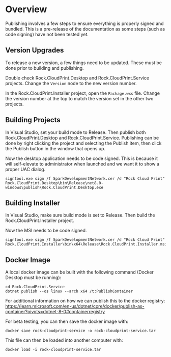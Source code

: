 # Overview

Publishing involves a few steps to ensure everything is properly signed and bundled.
This is a pre-release of the documentation as some steps (such as code signing) have not been tested yet.

## Version Upgrades

To release a new version, a few things need to be updated.
These must be done prior to building and publishing.

Double check Rock.CloudPrint.Desktop and Rock.CloudPrint.Service projects.
Change the `Version` node to the new version number.

In the Rock.CloudPrint.Installer project, open the `Package.wxs` file.
Change the version number at the top to match the version set in the other two projects.

## Building Projects

In Visual Studio, set your build mode to Release.
Then publish both Rock.CloudPrint.Desktop and Rock.CloudPrint.Service.
Publishing can be done by right clicking the project and selecting the Publish item, then click the Publish button in the window that opens up.

Now the desktop application needs to be code signed.
This is because it will self-elevate to administrator when launched and we want it to show a proper UAC dialog.

```
signtool.exe sign /f SparkDevelopmentNetwork.cer /d "Rock Cloud Print" Rock.CloudPrint.Desktop\bin\Release\net8.0-windows\publish\Rock.CloudPrint.Desktop.exe
```

## Building Installer

In Visual Studio, make sure build mode is set to Release.
Then build the Rock.CloudPrint.Installer project.

Now the MSI needs to be code signed.

```
signtool.exe sign /f SparkDevelopmentNetwork.cer /d "Rock Cloud Print" Rock.CloudPrint.Installer\bin\x64\Release\Rock.CloudPrint.Installer.msi
```

## Docker Image

A local docker image can be built with the following command (Docker Desktop must be running):

```
cd Rock.CloudPrint.Service
dotnet publish --os linux --arch x64 /t:PublishContainer
```

For additional information on how we can publish this to the docker registry: https://learn.microsoft.com/en-us/dotnet/core/docker/publish-as-container?pivots=dotnet-8-0#containerregistry

For beta testing, you can then save the docker image with:

```
docker save rock-cloudprint-service -o rock-cloudprint-service.tar
```

This file can then be loaded into another computer with:

```
docker load -i rock-cloudprint-service.tar
```
